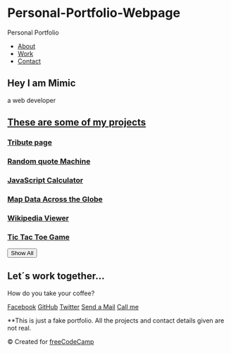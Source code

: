 # Personal-Portfolio-Webpage
Personal Portfolio
<!DOCTYPE html>
<html lang="en-US">
  <head>
    <meta charset="UTF-8">
    <title>Personal Portfolio Webpage</title>
    <link rel="stylesheet" type="text/css" href="styles.css">
    <link rel="stylesheet" href="https://use.fontawesome.com/releases/v5.8.2/css/all.css">
  </head>
  <body>
    <nav id="navbar" class="nav">
      <ul class="nav-list">
        <li><a href="#welcome-section">About</a></li>
        <li><a href="#projects">Work</a></li>
        <li><a href="#contact">Contact</a></li>
      </ul>
    </nav>
    <!-- Welcome section -->
    <section id="welcome-section" class="welcome-section">
      <h1 class="heading-1">Hey I am Mimic</h1>
      <p class="paragrafo">a web developer</p>
    </section>
    <!-- End of welcome section -->
    <!-- Start of project section -->
    <section id="projects" class="projects-section">
      <h2 class="heading-2"><u>These are some of my projects</u></h2>
      <article class="project-tile">
        <h3><a href="https://codepen.io/freeCodeCamp/full/zNqgVx" target="_blank">Tribute page</a></h3>
      <article>
      <article class="project-tile">
        <h3><a href="https://codepen.io/freeCodeCamp/full/qRZeGZ" target="_blank">Random quote Machine</a></h3>
      </article>
      <article class="project-tile">
        <h3><a href="https://codepen.io/freeCodeCamp/full/wgGVVX" target="_blank">JavaScript Calculator</a></h3>
      </article>
      <article class="project-tile">
      <h3><a href="https://codepen.io/freeCodeCamp/full/mVEJag" target="_blank">Map Data Across the Globe</a></h3>
      </article>
      <article class="project-tile">
        <h3><a href="https://codepen.io/freeCodeCamp/full/wGqEga" target="_blank">Wikipedia Viewer</a></h3>
      </article>
      <article class="project-tile">
        <h3><a href="https://codepen.io/freeCodeCamp/full/KzXQgy" target="_blank">Tic Tac Toe Game</a></h3>
      </article>
      <button id="button" type="button" name="button" value="Show all">Show All</button>
    </section>
      <!-- End of project section -->
    <a id="profile-link" target="_blank">
    </a>
      <!-- Start of contact section -->
    <section id="contact">
      <h2 class="heading-2">Let´s work together...</h2>
      <p class="paragrafo-2">How do you take your coffee?</p>
        <a  class="efecto" href="https://www.facebook.com/freecodecamp">Facebook</a>
        <a  class="efecto" href="https://github.com/freecodecamp">GitHub</a>
        <a  class="efecto" href="https://twitter.com/freecodecamp">Twitter</a>
        <a  class="efecto" href="#">Send a Mail</a>
        <a  class="efecto" href="#">Call me</a>
    </section>
    <!-- End of contact section -->
    <div class="divider"> 
    </div>
    <!-- start of footer section -->
    <footer>
      <p>**This is just a fake portfolio. All the projects and contact details given are not real.</p>
      <p>© Created for <a href="https://www.freecodecamp.com/" target="_blank">freeCodeCamp <i class="fab fa-free-code-camp"></i></a></p>
    </footer>
    <!-- End of footer section -->
  </body>
</html>
